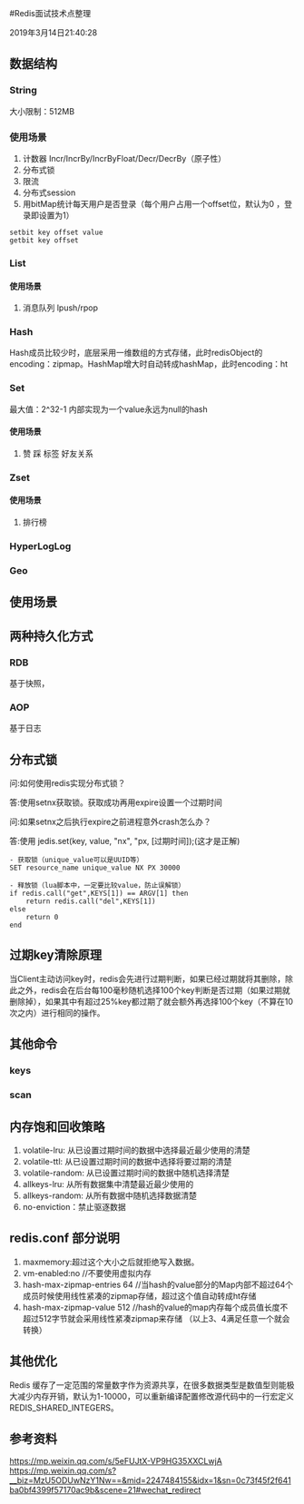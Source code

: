 #Redis面试技术点整理

2019年3月14日21:40:28

## 数据结构
### String

大小限制：512MB
### 使用场景
1. 计数器 Incr/IncrBy/IncrByFloat/Decr/DecrBy（原子性）
2. 分布式锁
3. 限流
4. 分布式session
5. 用bitMap统计每天用户是否登录（每个用户占用一个offset位，默认为0 ，登录即设置为1）
```
setbit key offset value
getbit key offset
```
### List

#### 使用场景
1. 消息队列 lpush/rpop

### Hash

Hash成员比较少时，底层采用一维数组的方式存储，此时redisObject的encoding：zipmap。HashMap增大时自动转成hashMap，此时encoding：ht
### Set

最大值：2^32-1  内部实现为一个value永远为null的hash
#### 使用场景
1. 赞 踩 标签 好友关系

### Zset

#### 使用场景
1. 排行榜

### HyperLogLog

### Geo

## 使用场景





## 两种持久化方式

### RDB

基于快照，

### AOP

基于日志


## 分布式锁


问:如何使用redis实现分布式锁？

答:使用setnx获取锁。获取成功再用expire设置一个过期时间

问:如果setnx之后执行expire之前进程意外crash怎么办？

答:使用 jedis.set(key, value, "nx", "px, [过期时间]);(这才是正解)

```
- 获取锁（unique_value可以是UUID等）
SET resource_name unique_value NX PX 30000

- 释放锁（lua脚本中，一定要比较value，防止误解锁）
if redis.call("get",KEYS[1]) == ARGV[1] then
    return redis.call("del",KEYS[1])
else
    return 0
end
```


## 过期key清除原理

当Client主动访问key时，redis会先进行过期判断，如果已经过期就将其删除，除此之外，redis会在后台每100毫秒随机选择100个key判断是否过期（如果过期就删除掉），如果其中有超过25%key都过期了就会额外再选择100个key（不算在10次之内）进行相同的操作。
## 其他命令
### keys

### scan

## 内存饱和回收策略
1. volatile-lru: 从已设置过期时间的数据中选择最近最少使用的清楚
2. volatile-ttl: 从已设置过期时间的数据中选择将要过期的清楚
3. volatile-random: 从已设置过期时间的数据中随机选择清楚
4. allkeys-lru: 从所有数据集中清楚最近最少使用的
5. allkeys-random: 从所有数据中随机选择数据清楚
6. no-enviction：禁止驱逐数据


## redis.conf 部分说明
1. maxmemory:超过这个大小之后就拒绝写入数据。
2. vm-enabled:no //不要使用虚拟内存
3. hash-max-zipmap-entries 64 //当hash的value部分的Map内部不超过64个成员时候使用线性紧凑的zipmap存储，超过这个值自动转成ht存储
4. hash-max-zipmap-value 512 //hash的value的map内存每个成员值长度不超过512字节就会采用线性紧凑zipmap来存储 （以上3、4满足任意一个就会转换）

## 其他优化

Redis 缓存了一定范围的常量数字作为资源共享，在很多数据类型是数值型则能极大减少内存开销，默认为1-10000，可以重新编译配置修改源代码中的一行宏定义 REDIS_SHARED_INTEGERS。




## 参考资料
https://mp.weixin.qq.com/s/5eFUJtX-VP9HG35XXCLwjA
https://mp.weixin.qq.com/s?__biz=MzU5ODUwNzY1Nw==&mid=2247484155&idx=1&sn=0c73f45f2f641ba0bf4399f57170ac9b&scene=21#wechat_redirect
